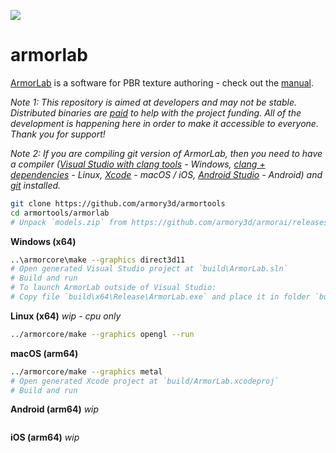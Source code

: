 ![](https://armorlab.org/img/git.jpg)

armorlab
==============

[ArmorLab](https://armorlab.org) is a software for PBR texture authoring - check out the [manual](https://armorlab.org/manual).

*Note 1: This repository is aimed at developers and may not be stable. Distributed binaries are [paid](https://armorlab.org/download) to help with the project funding. All of the development is happening here in order to make it accessible to everyone. Thank you for support!*

*Note 2: If you are compiling git version of ArmorLab, then you need to have a compiler ([Visual Studio with clang tools](https://visualstudio.microsoft.com/downloads/) - Windows, [clang + dependencies](https://github.com/armory3d/armortools/wiki/Linux-Dependencies) - Linux, [Xcode](https://developer.apple.com/xcode/resources/) - macOS / iOS, [Android Studio](https://developer.android.com/studio) - Android) and [git](https://git-scm.com/downloads) installed.*

```bash
git clone https://github.com/armory3d/armortools
cd armortools/armorlab
# Unpack `models.zip` from https://github.com/armory3d/armorai/releases into `assets/models` using 7-Zip - Extract Here
```

**Windows (x64)**
```bash
..\armorcore\make --graphics direct3d11
# Open generated Visual Studio project at `build\ArmorLab.sln`
# Build and run
# To launch ArmorLab outside of Visual Studio:
# Copy file `build\x64\Release\ArmorLab.exe` and place it in folder `build\out\`
```

**Linux (x64)** *wip - cpu only*
```bash
../armorcore/make --graphics opengl --run
```

**macOS (arm64)**
```bash
../armorcore/make --graphics metal
# Open generated Xcode project at `build/ArmorLab.xcodeproj`
# Build and run
```

**Android (arm64)** *wip*
```bash
```

**iOS (arm64)** *wip*
```bash
```
